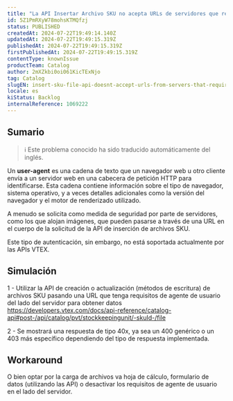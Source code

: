```yaml
---
title: "La API Insertar Archivo SKU no acepta URLs de servidores que requieren 'Agentes de Usuario'."
id: 5Z1PmRXyW78mohsKTMQfzj
status: PUBLISHED
createdAt: 2024-07-22T19:49:14.140Z
updatedAt: 2024-07-22T19:49:15.319Z
publishedAt: 2024-07-22T19:49:15.319Z
firstPublishedAt: 2024-07-22T19:49:15.319Z
contentType: knownIssue
productTeam: Catalog
author: 2mXZkbi0oi061KicTExNjo
tag: Catalog
slugEN: insert-sku-file-api-doesnt-accept-urls-from-servers-that-require-user-agents
locale: es
kiStatus: Backlog
internalReference: 1069222
---
```


## Sumario

>ℹ️ Este problema conocido ha sido traducido automáticamente del inglés.


Un **user-agent** es una cadena de texto que un navegador web u otro cliente envía a un servidor web en una cabecera de petición HTTP para identificarse. Esta cadena contiene información sobre el tipo de navegador, sistema operativo, y a veces detalles adicionales como la versión del navegador y el motor de renderizado utilizado.

A menudo se solicita como medida de seguridad por parte de servidores, como los que alojan imágenes, que pueden pasarse a través de una URL en el cuerpo de la solicitud de la API de inserción de archivos SKU.

Este tipo de autenticación, sin embargo, no está soportada actualmente por las APIs VTEX.



## Simulación


1 - Utilizar la API de creación o actualización (métodos de escritura) de archivos SKU pasando una URL que tenga requisitos de agente de usuario del lado del servidor para obtener datos https://developers.vtex.com/docs/api-reference/catalog-api#post-/api/catalog/pvt/stockkeepingunit/-skuId-/file

2 - Se mostrará una respuesta de tipo 40x, ya sea un 400 genérico o un 403 más específico dependiendo del tipo de respuesta implementada.




## Workaround


O bien optar por la carga de archivos va hoja de cálculo, formulario de datos (utilizando las API) o desactivar los requisitos de agente de usuario en el lado del servidor.





